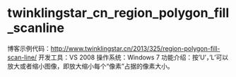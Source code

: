 # twinklingstar_cn_region_polygon_fill_scanline
博客示例代码：http://www.twinklingstar.cn/2013/325/region-polygon-fill-scan-line/
开发工具：VS 2008
操作系统：Windows 7
功能介绍：按’U’，’L’可以放大或者缩小图像，即放大缩小每个“像素”占据的像素大小。
